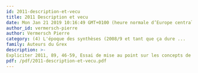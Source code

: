 ```yaml
---
id: 2011-description-et-vecu
title: 2011 Description et vecu
date: Mon Jan 21 2019 10:16:49 GMT+0100 (heure normale d’Europe centrale)
author_id: vermersch-pierre
author: Vermersch Pierre
category: (4) L'époque des synthèses (2008/9 et tant que ça dure ...
family: Auteurs du Grex
description: >-
Expliciter 2011, 89, 46-59, Essai de mise au point sur les concepts de description et de vécu. 
pdf: /pdf/2011-description-et-vecu.pdf
---
```

